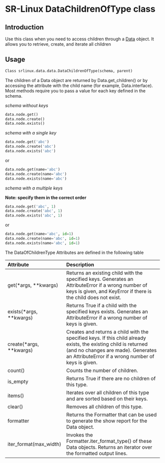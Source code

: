 # SR-Linux DataChildrenOfType class

## Introduction

Use this class when you need to access children through a [Data](data.md) object. It allows you to retrieve, create, and iterate all children

## Usage

```python
Class srlinux.data.data.DataChildrenOfType(schema, parent)
```

The children of a Data object are returned by Data.get_children() or by accessing the attribute with the child name (for example, Data.interface). Most methods require you to pass a value for each key defined in the schema.

*schema without keys*

```python
data.node.get() 
data.node.create() 
data.node.exists()
```

*schema with a single key*

```python
data.node.get('abc') 
data.node.create('abc') 
data.node.exists('abc')
```

or

```python
data.node.get(name='abc') 
data.node.create(name='abc') 
data.node.exists(name='abc')
```

*schema with a multiple keys*

**Note: specify them in the correct order**

```python
data.node.get('abc', 1) 
data.node.create('abc', 1) 
data.node.exists('abc', 1)
```

or

```python
data.node.get(name='abc', id=1) 
data.node.create(name='abc', id=1) 
data.node.exists(name='abc', id=1)
```

The DataOfChildrenType Attributes are defined in the following table

| Attribute     | Description    |
| :------------ | :------------- |
| get(*args, **kwargs) | Returns an existing child with the specified keys. Generates an AttributeError if a wrong number of keys is given, and KeyError if there is the child does not exist. |
| exists(*args, **kwargs) | Returns True if a child with the specified keys exists. Generates an AttributeError if a wrong number of keys is given. |
| create(*args, **kwargs) | Creates and returns a child with the specified keys. If this child already exists, the existing child is returned (and no changes are made). Generates an AttributeError if a wrong number of keys is given. |
| count() | Counts the number of children. |
| is_empty | Returns True if there are no children of this type. |
| items() | Iterates over all children of this type and are sorted based on their keys. |
| clear() | Removes all children of this type. |
| formatter | Returns the Formatter that can be used to generate the show report for the Data object. |
| iter_format(max_width) | Invokes the Formatter.iter_format_type() of these Data objects. Returns an iterator over the formatted output lines. |